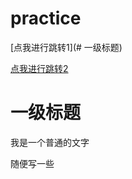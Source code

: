 # practice

[点我进行跳转1](# 一级标题)

[点我进行跳转2](#jump)





# 一级标题





<span id='jump'>我是一个普通的文字</span>





随便写一些

